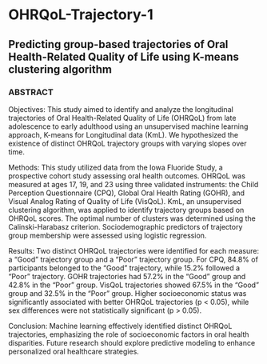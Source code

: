 # OHRQoL-Trajectory-1
Predicting group-based trajectories of Oral Health-Related Quality of Life using K-means clustering algorithm
---

### ABSTRACT ###

Objectives:
This study aimed to identify and analyze the longitudinal trajectories of Oral Health-Related Quality of Life (OHRQoL) from late adolescence to early adulthood using an unsupervised machine learning approach, K-means for Longitudinal data (KmL). 
We hypothesized the existence of distinct OHRQoL trajectory groups with varying slopes over time.

Methods:
This study utilized data from the Iowa Fluoride Study, a prospective cohort study assessing oral health outcomes. 
OHRQoL was measured at ages 17, 19, and 23 using three validated instruments: the Child Perception Questionnaire (CPQ), Global Oral Health Rating (GOHR), and Visual Analog Rating of Quality of Life (VisQoL). 
KmL, an unsupervised clustering algorithm, was applied to identify trajectory groups based on OHRQoL scores. 
The optimal number of clusters was determined using the Calinski-Harabasz criterion. 
Sociodemographic predictors of trajectory group membership were assessed using logistic regression.

Results:
Two distinct OHRQoL trajectories were identified for each measure: a “Good” trajectory group and a “Poor” trajectory group. 
For CPQ, 84.8% of participants belonged to the “Good” trajectory, while 15.2% followed a “Poor” trajectory. 
GOHR trajectories had 57.2% in the “Good” group and 42.8% in the “Poor” group. 
VisQoL trajectories showed 67.5% in the “Good” group and 32.5% in the “Poor” group. 
Higher socioeconomic status was significantly associated with better OHRQoL trajectories (p < 0.05), while sex differences were not statistically significant (p > 0.05).

Conclusion:
Machine learning effectively identified distinct OHRQoL trajectories, emphasizing the role of socioeconomic factors in oral health disparities. Future research should explore predictive modeling to enhance personalized oral healthcare strategies.
